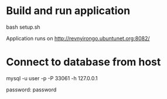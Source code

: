 # Build and run application

bash setup.sh

Application runs on http://revnyirongo.ubuntunet.org:8082/

# Connect to database from host
mysql -u user -p -P 33061 -h 127.0.0.1

password: password
